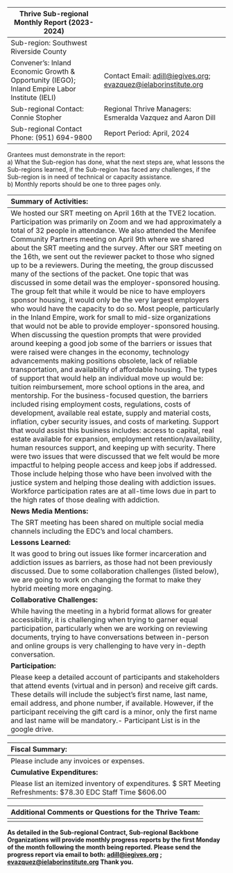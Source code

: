 

| Thrive Sub-regional Monthly Report (2023-2024) |  |
| ----- | :---- |
| Sub-region: Southwest Riverside County |  |
| Convener’s: Inland Economic Growth & Opportunity (IEGO); Inland Empire Labor Institute (IELI) | Contact Email: [adill@iegives.org](mailto:adill@iegives.org); [evazquez@ielaborinstitute.org](mailto:evazquez@ielaborinstitute.org) |
| Sub-regional Contact: Connie Stopher  | Regional Thrive Managers: Esmeralda Vazquez and Aaron Dill |
| Sub-regional Contact Phone:  (951) 694-9800 | Report Period: April, 2024 |

   
Grantees must demonstrate in the report:  
a)   What the Sub-region has done, what the next steps are, what lessons the Sub-regions learned, if the Sub-region has faced any challenges, if the Sub-region is in need of technical or capacity assistance.  
b)   Monthly reports should be one to three pages only.  
 

| Summary of Activities: |
| :---- |
| We hosted our SRT meeting on April 16th at the TVE2 location. Participation was primarily on Zoom and we had approximately a total of 32 people in attendance. We also attended the Menifee Community Partners meeting on April 9th where we shared about the SRT meeting and the survey. After our SRT meeting on the 16th, we sent out the reviewer packet to those who signed up to be a reviewers.  During the meeting, the group discussed many of the sections of the packet. One topic that was discussed in some detail was the employer-sponsored housing. The group felt that while it would be nice to have employers sponsor housing, it would only be the very largest employers who would have the capacity to do so. Most people, particularly in the Inland Empire, work for small to mid-size organizations that would not be able to provide employer-sponsored housing.  When discussing the question prompts that were provided around keeping a good job some of the barriers or issues that were raised were changes in the economy, technology advancements making positions obsolete, lack of reliable transportation, and availability of affordable housing. The types of support that would help an individual move up would be: tuition reimbursement, more school options in the area, and mentorship. For the business-focused question, the barriers included rising employment costs, regulations, costs of development, available real estate, supply and material costs, inflation, cyber security issues, and costs of marketing.  Support that would assist this business includes: access to capital, real estate available for expansion, employment retention/availability, human resources support, and keeping up with security. There were two issues that were discussed that we felt would be more impactful to helping people access and keep jobs if addressed. Those include helping those who have been involved with the justice system and helping those dealing with addiction issues. Workforce participation rates are at all-time lows due in part to the high rates of those dealing with addiction.   |
| **News Media Mentions:** |
| The SRT meeting has been shared on multiple social media channels including the EDC’s and local chambers.   |
| **Lessons Learned:** |
| It was good to bring out issues like former incarceration and addiction issues as barriers, as those had not been previously discussed. Due to some collaboration challenges (listed below), we are going to work on changing the format to make they hybrid meeting more engaging.   |
| **Collaborative Challenges:** |
| While having the meeting in a hybrid format allows for greater accessibility, it is challenging when trying to garner equal participation, particularly when we are working on reviewing documents, trying to have conversations between in-person and online groups is very challenging to have very in-depth conversation.  |
| **Participation:** |
| Please keep a detailed account of participants and stakeholders that attend events (virtual and in person) and receive gift cards. These details will include the subject’s first name, last name, email address, and phone number, if available. However, if the participant receiving the gift card is a minor, only the first name and last name will be mandatory.- Participant List is in the google drive.  |

 

| Fiscal Summary: |
| :---- |
|  Please include any invoices or expenses.  |
| **Cumulative Expenditures:** |
| Please list an itemized inventory of expenditures. $ SRT Meeting Refreshments: $78.30 EDC Staff Time $606.00 |

 

| Additional Comments or Questions for the Thrive Team: |
| :---- |
|   |

   
**As detailed in the Sub-regional Contract, Sub-regional Backbone Organizations will provide monthly progress reports by the first Monday of the month following the month being reported. Please send the progress report via email to both:  [adill@iegives.org](mailto:adill@iegives.org) ; [evazquez@ielaborinstitute.org](mailto:evazquez@ielaborinstitute.org) Thank you.**  
   
   
